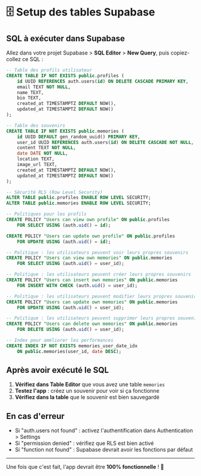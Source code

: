 # 🗄️ Setup des tables Supabase

## SQL à exécuter dans Supabase

Allez dans votre projet Supabase > **SQL Editor** > **New Query**, puis copiez-collez ce SQL :

```sql
-- Table des profils utilisateur
CREATE TABLE IF NOT EXISTS public.profiles (
    id UUID REFERENCES auth.users(id) ON DELETE CASCADE PRIMARY KEY,
    email TEXT NOT NULL,
    name TEXT,
    bio TEXT,
    created_at TIMESTAMPTZ DEFAULT NOW(),
    updated_at TIMESTAMPTZ DEFAULT NOW()
);

-- Table des souvenirs
CREATE TABLE IF NOT EXISTS public.memories (
    id UUID DEFAULT gen_random_uuid() PRIMARY KEY,
    user_id UUID REFERENCES auth.users(id) ON DELETE CASCADE NOT NULL,
    content TEXT NOT NULL,
    date DATE NOT NULL,
    location TEXT,
    image_url TEXT,
    created_at TIMESTAMPTZ DEFAULT NOW(),
    updated_at TIMESTAMPTZ DEFAULT NOW()
);

-- Sécurité RLS (Row Level Security)
ALTER TABLE public.profiles ENABLE ROW LEVEL SECURITY;
ALTER TABLE public.memories ENABLE ROW LEVEL SECURITY;

-- Politiques pour les profils
CREATE POLICY "Users can view own profile" ON public.profiles
    FOR SELECT USING (auth.uid() = id);

CREATE POLICY "Users can update own profile" ON public.profiles
    FOR UPDATE USING (auth.uid() = id);

-- Politique : les utilisateurs peuvent voir leurs propres souvenirs
CREATE POLICY "Users can view own memories" ON public.memories
    FOR SELECT USING (auth.uid() = user_id);

-- Politique : les utilisateurs peuvent créer leurs propres souvenirs  
CREATE POLICY "Users can insert own memories" ON public.memories
    FOR INSERT WITH CHECK (auth.uid() = user_id);

-- Politique : les utilisateurs peuvent modifier leurs propres souvenirs
CREATE POLICY "Users can update own memories" ON public.memories
    FOR UPDATE USING (auth.uid() = user_id);

-- Politique : les utilisateurs peuvent supprimer leurs propres souvenirs
CREATE POLICY "Users can delete own memories" ON public.memories
    FOR DELETE USING (auth.uid() = user_id);

-- Index pour améliorer les performances
CREATE INDEX IF NOT EXISTS memories_user_date_idx 
    ON public.memories(user_id, date DESC);
```

## Après avoir exécuté le SQL

1. **Vérifiez dans Table Editor** que vous avez une table `memories`
2. **Testez l'app** : créez un souvenir pour voir si ça fonctionne
3. **Vérifiez dans la table** que le souvenir est bien sauvegardé

## En cas d'erreur

- Si "auth.users not found" : activez l'authentification dans Authentication > Settings
- Si "permission denied" : vérifiez que RLS est bien activé
- Si "function not found" : Supabase devrait avoir les fonctions par défaut

---

Une fois que c'est fait, l'app devrait être **100% fonctionnelle** ! 🎉 